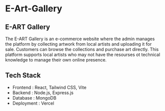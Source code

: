 # E-Art-Gallery
## E-ART Gallery
The E-ART Gallery is an e-commerce website where the admin manages the platform by collecting artwork from local artists and uploading it for sale. Customers can browse the collections and purchase art directly. This platform supports local artists who may not have the resourses ot technical knowledge to manage their own online presence. 

## Tech Stack
- Frontend : React, Tailwind CSS, Vite
- Backend : Node.js, Express.js
- Database : MongoDB
- Deployment : Vercel
